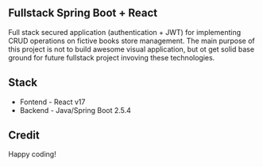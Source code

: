 ## Fullstack Spring Boot + React

Full stack secured application (authentication + JWT) for implementing CRUD operations on fictive books store management. The main purpose of this project is not to build awesome visual application, but ot get solid base ground for future fullstack project invoving these technologies.

## Stack

* Fontend - React v17
* Backend - Java/Spring Boot 2.5.4

## Credit
Happy coding!
